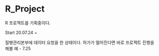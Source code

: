# R_Project

R 프로젝트를 기획중이다.

Start 20.07.24 ~

질병관리본부에 데이터 요청을 한 상태이다.
허가가 떨어진다면 바로 프로젝트 진행을 해볼 예 - 7.25
